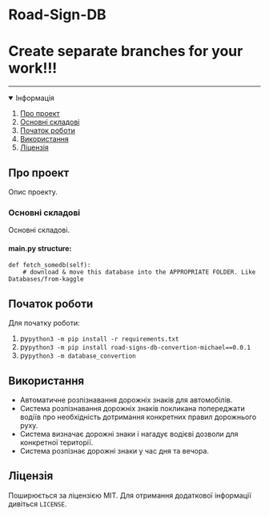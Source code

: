 # Road-Sign-DB

# Create separate branches for your work!!!

<hr/>

<details open="open">
  <summary>Інформація</summary>
  <ol>
    <li><a href="#про-проект">Про проект</a></li>
    <li><a href="#основні-складові">Основні складові</a></li>
    <li><a href="#початок-роботи">Початок роботи</a></li>
    <li><a href="#використання">Використання</a></li>
    <li><a href="#ліцензія">Ліцензія</a></li>
  </ol>
</details>



## Про проект

Опис проекту.


### Основні складові

Основні складові.  
#### main.py structure:
```
def fetch_somedb(self):
    # download & move this database into the APPROPRIATE FOLDER. Like Databases/from-kaggle
```



## Початок роботи

Для початку роботи:
1. py`python3 -m pip install -r requirements.txt`
2. py`python3 -m pip install road-signs-db-convertion-michael==0.0.1`
3. py`python3 -m database_convertion`

## Використання

+ Автоматичне розпізнавання дорожніх знаків для автомобілів.
+ Система розпізнавання дорожніх знаків покликана попереджати водіїв про необхідність дотримання конкретних правил дорожнього руху. 
+ Система визначає дорожні знаки і нагадує водієві дозволи для конкретної території.
+ Система розпізнає дорожні знаки у час дня та вечора.

## Ліцензія

Поширюється за ліцензією MIT. Для отримання додаткової інформації дивіться `LICENSE`.
